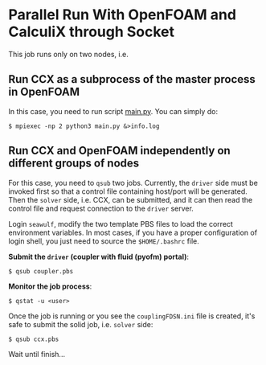 # Parallel Run With OpenFOAM and CalculiX through Socket #

This job runs only on two nodes, i.e.

## Run CCX as a subprocess of the master process in OpenFOAM ##

In this case, you need to run script [main.py](./main.py). You can simply do:

```console
$ mpiexec -np 2 python3 main.py &>info.log
```

## Run CCX and OpenFOAM independently on different groups of nodes ##

For this case, you need to `qsub` two jobs. Currently, the `driver` side must be invoked first so that a control file containing host/port will be generated. Then the `solver` side, i.e. CCX, can be submitted, and it can then read the control file and request connection to the `driver` server.

Login `seawulf`, modify the two template PBS files to load the correct environment variables. In most cases, if you have a proper configuration of login shell, you just need to source the `$HOME/.bashrc` file.

**Submit the `driver` (coupler with fluid (pyofm) portal)**:

```console
$ qsub coupler.pbs
```

**Monitor the job process**:

```console
$ qstat -u <user>
```

Once the job is running or you see the `couplingFDSN.ini` file is created, it's safe to submit the solid job, i.e. `solver` side:

```console
$ qsub ccx.pbs
```

Wait until finish...
